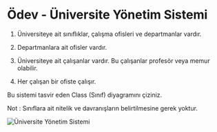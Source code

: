 # Ödev - Üniversite Yönetim Sistemi

1. Üniversiteye ait sınıflıklar, çalışma ofisleri ve departmanlar vardır.

2. Departmanlara ait ofisler vardır.
3. Üniversiteye ait çalışanlar vardır. Bu çalışanlar profesör veya memur olabilir.
4. Her çalışan bir ofiste çalışır.

Bu sistemi tasvir eden Class (Sınıf) diyagramını çiziniz.

Not : Sınıflara ait nitelik ve davranışların belirtilmesine gerek yoktur.

![Üniversite Yönetim Sistemi]()